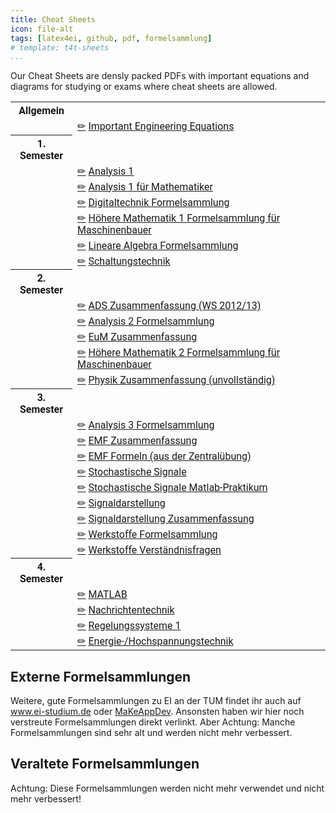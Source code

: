 ```yaml
---
title: Cheat Sheets
icon: file-alt
tags: [latex4ei, github, pdf, formelsammlung]
# template: t4t-sheets
...
```


<style>
table { font-family: 'QFontAwesome', "Roboto", sans-serif; }
</style>


Our Cheat Sheets are densly packed PDFs with important equations and diagrams for studying or exams where cheat sheets are allowed.


<table>


<tr><th>Allgemein</th></tr>
  <tr><td></td><td><a href="https://github.com/latex4ei/">✏</a> <a href="http://latex4ei.de/downloads/Ingenieursgrundlagen.pdf">Important Engineering Equations</a></td></tr>
<tr><th>1. Semester</th></tr>
  <tr><td></td><td><a href="https://github.com/latex4ei/Analysis-1">✏</a> <a href="Analysis-1.pdf">Analysis 1</a></td></tr>
  <tr><td></td><td><a href="https://github.com/latex4ei/">✏</a> <a href="http://latex4ei.de/downloads/Analysis_1_ma.pdf">Analysis 1 für Mathematiker</a></td></tr>
  <tr><td></td><td><a href="https://github.com/latex4ei/Digitaltechnik">✏</a> <a href="FSDigitaltechnik.pdf">Digitaltechnik Formelsammlung</a></td></tr>
  <tr><td></td><td><a href="https://github.com/latex4ei/">✏</a> <a href="http://latex4ei.de/downloads/HM1_MaschBau.pdf">Höhere Mathematik 1 Formelsammlung für Maschinenbauer</a></td></tr>
  <tr><td></td><td><a href="https://github.com/latex4ei/Lineare-Algebra">✏</a> <a href="Lineare-Algebra.pdf">Lineare Algebra Formelsammlung</a></td></tr>
  <tr><td></td><td><a href="https://github.com/latex4ei/Schaltungstechnik-1-2">✏</a> <a href="Schaltungstechnik.pdf">Schaltungstechnik</a></td></tr>
<tr><th>2. Semester</th></tr>
  <tr><td></td><td><a href="https://github.com/latex4ei/">✏</a> <a href="http://latex4ei.de/downloads/ADS.pdf">ADS Zusammenfassung (WS 2012/13)</a></td></tr>
  <tr><td></td><td><a href="https://github.com/latex4ei/Analysis-2">✏</a> <a href="Analysis-2.pdf">Analysis 2 Formelsammlung</a></td></tr>
  <tr><td></td><td><a href="https://github.com/latex4ei/Elektrizitaet-und-Magnetismus">✏</a> <a href="EundM.pdf">EuM Zusammenfassung</a></td></tr>
  <tr><td></td><td><a href="https://github.com/latex4ei/">✏</a> <a href="http://latex4ei.de/downloads/Mathe2FS_MaschBau.pdf">Höhere Mathematik 2 Formelsammlung für Maschinenbauer</a></td></tr>
  <tr><td></td><td><a href="https://github.com/latex4ei/">✏</a> <a href="http://latex4ei.de/downloads/PHY_2011.pdf">Physik Zusammenfassung (unvollständig)</a></td></tr>
<tr><th>3. Semester</th></tr>
  <tr><td></td><td><a href="https://github.com/latex4ei/Analysis-3">✏</a> <a href="http://latex4ei.de/downloads/Analysis-3.pdf">Analysis 3 Formelsammlung</a></td></tr>
  <tr><td></td><td><a href="https://github.com/latex4ei/Elektromagnetische-Feldtheorie">✏</a> <a href="http://latex4ei.de/downloads/EMF.pdf">EMF Zusammenfassung</a></td></tr>
  <tr><td></td><td><a href="https://github.com/latex4ei/">✏</a> <a href="http://latex4ei.de/downloads/EMF-Formel-Zusammenfassung.pdf">EMF Formeln (aus der Zentralübung)</a></td></tr>
  <tr><td></td><td><a href="https://github.com/latex4ei/Stochastische-Signale">✏</a> <a href="StochastischeSignale.pdf">Stochastische Signale</a></td></tr>
  <tr><td></td><td><a href="https://github.com/latex4ei/Stochastische-Signale-Praktikum">✏</a> <a href="http://latex4ei.de/downloads/StochastischeSignalePraktikum.pdf">Stochastische Signale Matlab-Praktikum</a></td></tr>
  <tr><td></td><td><a href="https://github.com/latex4ei/Signaldarstellung">✏</a> <a href="http://latex4ei.de/downloads/Signaldarstellung.pdf">Signaldarstellung</a></td></tr>
  <tr><td></td><td><a href="https://github.com/latex4ei/Signaldarstellung">✏</a> <a href="http://latex4ei.de/downloads/ZF_Signaldarstellung.pdf">Signaldarstellung Zusammenfassung</a></td></tr>
  <tr><td></td><td><a href="https://github.com/latex4ei/Werkstoffe">✏</a> <a href="Werkstoffe.pdf">Werkstoffe Formelsammlung</a></td></tr>
  <tr><td></td><td><a href="https://github.com/latex4ei/">✏</a> <a href="http://latex4ei.de/downloads/Werkstoffe_Fragen.pdf">Werkstoffe Verständnisfragen</a></td></tr>
<tr><th>4. Semester</th></tr>
  <tr><td></td><td><a href="https://github.com/latex4ei/Matlab">✏</a> <a href="http://latex4ei.de/downloads/Matlab.pdf">MATLAB</a></td></tr>
  <tr><td></td><td><a href="https://github.com/latex4ei/Nachrichtentechnik">✏</a> <a href="http://latex4ei.de/downloads/Nachrichtentechnik.pdf">Nachrichtentechnik</a></td></tr>
  <tr><td></td><td><a href="https://github.com/latex4ei/Regelungssysteme-1">✏</a> <a href="Regelungssysteme.pdf">Regelungssysteme 1</a></td></tr>
  <tr><td></td><td><a href="https://github.com/latex4ei/Energietechnik">✏</a> <a href="http://latex4ei.de/downloads/Energietechnik.pdf">Energie-/Hochspannungstechnik</a></td></tr>

</table>



## Externe Formelsammlungen

Weitere, gute Formelsammlungen zu EI an der TUM findet ihr auch auf <a href="http://www.ei-studium.de">www.ei-studium.de</a> oder <a href="https://makeappdev.github.io/TUM-Projekte">MaKeAppDev</a>. Ansonsten haben wir hier noch verstreute Formelsammlungen direkt verlinkt. Aber Achtung: Manche Formelsammlungen sind sehr alt und werden nicht mehr verbessert.



## Veraltete Formelsammlungen

Achtung: Diese Formelsammlungen werden nicht mehr verwendet und nicht mehr verbessert!
